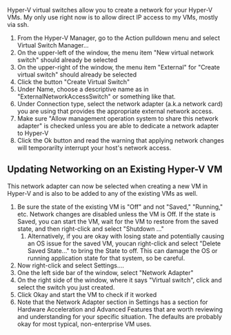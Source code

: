 Hyper-V virtual switches allow you to create a network for your Hyper-V VMs.  My only use right now is to allow direct IP access to my VMs, mostly via ssh.

1. From the Hyper-V Manager, go to the Action pulldown menu and select Virtual Switch Manager...
2. On the upper-left of the window, the menu item "New virtual network switch" should already be selected
3. On the upper-right of the window, the menu item "External" for "Create virtual switch" should already be selected
4. Click the button "Create Virtual Switch"
5. Under Name, choose a descriptive name as in "ExternalNetworkAccessSwitch" or something like that.
6. Under Connection type, select the network adapter  (a.k.a network card) you are using that provides the appropriate external network access. 
7. Make sure "Allow management operation system to share this network adapter" is checked unless you are able to dedicate a network adapter to Hyper-V
8. Click the Ok button and read the warning that applying network changes will temporarilty interrupt your host's network access.

## Updating Networking on an Existing Hyper-V VM
This network adapter can now be selected when creating a new VM in Hyper-V and is also to be added to any of the existing VMs as well.

1. Be sure the state of the existing VM is  "Off" and not "Saved," "Running," etc.  Network changes are disabled unless the VM is Off.  If the state is Saved, you can start the VM, wait for the VM to restore from the saved state, and then right-click  and select "Shutdown ..."
	1. Alternatively, if you are okay with losing state and potentially causing an OS issue for the saved VM, youcan right-click and select "Delete Saved State..." to bring the State to off.  This can damage the OS or running application state for that system, so be careful.
2. Now right-click and select Settings....
3. One the left side bar of the window, select "Network Adapter"
4. On the right side of the window,  where it says "Virtual switch", click and select the switch you just created.   
5. Click Okay and start the VM to check if it worked
6. Note that the Network Adapter section in Settings has a section for Hardware Acceleration and Advanced Features that are worth reviewing and understanding for your specific situation.   The defaults are probably okay for most typical, non-enterprise VM uses.

